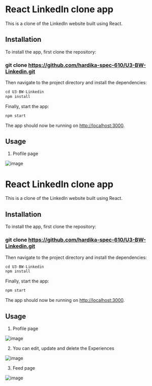 # React LinkedIn clone app

This is a clone of the LinkedIn website built using React.

## Installation

To install the app, first clone the repository:

### git clone https://github.com/hardika-spec-610/U3-BW-Linkedin.git

Then navigate to the project directory and install the dependencies:

```javascript
cd U3-BW-Linkedin
npm install
```

Finally, start the app:

```javascript
npm start
```

The app should now be running on [http://localhost:3000](http://localhost:3000).

## Usage

1. Profile page

![image](/public/img/profile1.png)
# React LinkedIn clone app

This is a clone of the LinkedIn website built using React.

## Installation

To install the app, first clone the repository:

### git clone https://github.com/hardika-spec-610/U3-BW-Linkedin.git

Then navigate to the project directory and install the dependencies:

```javascript
cd U3-BW-Linkedin
npm install
```

Finally, start the app:

```javascript
npm start
```

The app should now be running on [http://localhost:3000](http://localhost:3000).

## Usage

1. Profile page

![image](/public/img/profile1.png)

2. You can edit, update and delete the Experiences

![image](/public/img/model1.png)

3. Feed page

![image](/public/img/home1.png)
